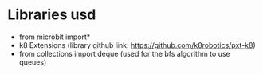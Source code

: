 # Libraries usd
- from microbit import*
- k8 Extensions (library github link: https://github.com/k8robotics/pxt-k8)
- from collections import deque (used for the bfs algorithm to use queues)
  
